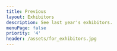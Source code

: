 ```yaml
---
title: Previous
layout: Exhibitors
description: See last year's exhibitors.
menuPage: false
priority: '4'
header: /assets/for_exhibitors.jpg
---
```


